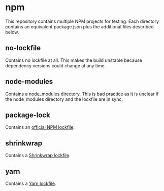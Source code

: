 # npm

This repository contains multiple NPM projects for testing. Each directory contains an equivalent package.json plus the
additional files described below.

## no-lockfile

Contains no lockfile at all. This makes the build unstable because dependency versions could change at any time.

## node-modules

Contains a node_modules directory. This is bad practice as it is unclear if the node_modules directory and the lockfile
are in sync.

## package-lock

Contains an [official NPM lockfile](https://docs.npmjs.com/cli/v7/configuring-npm/package-lock-json).

## shrinkwrap

Contains a [Shrinkwrap lockfile](https://docs.npmjs.com/cli/v6/configuring-npm/shrinkwrap-json).

## yarn

Contains a [Yarn lockfile](https://classic.yarnpkg.com/en/docs/yarn-lock/).
